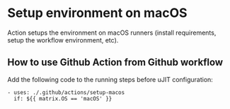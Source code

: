 # Setup environment on macOS

Action setups the environment on macOS runners (install requirements, setup the
workflow environment, etc).

## How to use Github Action from Github workflow

Add the following code to the running steps before uJIT configuration:
```
- uses: ./.github/actions/setup-macos
  if: ${{ matrix.OS == 'macOS' }}
```
